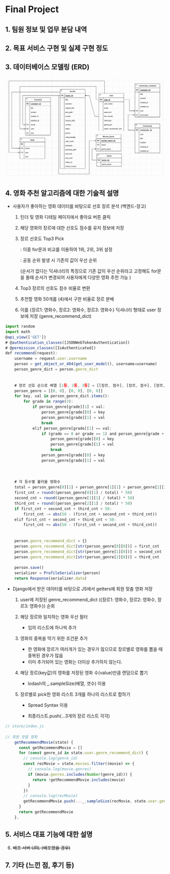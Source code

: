 # Final Project

## 1. 팀원 정보 및 업무 분담 내역



## 2. 목표 서비스 구현 및 실제 구현 정도



## 3. 데이터베이스 모델링 (ERD)

![preview url image](README_jihyun/00e97b6ed6d458fca0b853c323bc98004d344ffb.png)





## 4. 영화 추천 알고리즘에 대한 기술적 설명

* 사용자가 좋아하는 영화 데이터를 바탕으로 선호 장르 분석 (백엔드-장고)
  
  1. 틴더 및 영화 디테일 페이지에서 좋아요 버튼 클릭 
  
  2. 해당 영화의 장르에 대한 선호도 점수를 유저 정보에 저장
  
  3. 장르 선호도 Top3 Pick 
     
     : 이중 for문과 비교를 이용하여 1위, 2위, 3위 설정
     
     : 공동 순위 발생 시 기존의 값이 우선 순위
     
      (순서가 없다는 딕셔너리의 특징으로 기존 값이 우선 순위라고 고정해도 for문을 돌때 순서가 변경되어 사용자에게 다양한 영화 추천 가능 )
  
  4. Top3 장르의 선호도 점수 비율로 변환
  
  5. 추천할 영화 50개를 (4)에서 구한 비율로 장르 분배
  
  6. 이를 {장르1: 영화수, 장르2: 영화수, 장르3: 영화수} 딕셔너리 형태로 user 정보에 저장 (genre_recommend_dict)

```javascript
import random
import math
@api_view(['GET'])
# @authentication_classes([JSONWebTokenAuthentication])
# @permission_classes([IsAuthenticated])
def recommend(request):
    username = request.user.username
    person = get_object_or_404(get_user_model(), username=username)
    person_genre_dict = person.genre_dict
    

    # 장르 선호 순으로 배열 [1등, 2등, 3등] = [[장르, 점수], [장르, 점수], [장르, 점수]]
    person_genre = [[0, 0], [0, 0], [0, 0]]
    for key, val in person_genre_dict.items():
        for grade in range(3):
            if person_genre[grade][1] < val:
                person_genre[grade][0] = key
                person_genre[grade][1] = val
                break
            elif person_genre[grade][1] == val:
                if (grade == 0 or grade == 1) and person_genre[grade + 1][1] != val:
                    person_genre[grade][0] = key
                    person_genre[grade][1] = val
                    break
                person_genre[grade][0] = key
                person_genre[grade][1] = val
               

    
    # 각 등수별 불러올 영화수
    total = person_genre[0][1] + person_genre[1][1] + person_genre[2][1]
    first_cnt = round((person_genre[0][1] / total) * 50)
    second_cnt = round((person_genre[1][1] / total) * 50)
    third_cnt = round((person_genre[2][1] / total) * 50)
    if first_cnt + second_cnt + third_cnt > 50:
        first_cnt -= abs(50 - (first_cnt + second_cnt + third_cnt))
    elif first_cnt + second_cnt + third_cnt < 50:
        first_cnt += abs(50 - (first_cnt + second_cnt + third_cnt))
    

    person.genre_recommend_dict = {}
    person.genre_recommend_dict[str(person_genre[0][0])] = first_cnt
    person.genre_recommend_dict[str(person_genre[1][0])] = second_cnt
    person.genre_recommend_dict[str(person_genre[2][0])] = third_cnt

    person.save()
    serializer = ProfileSerializer(person)
    return Response(serializer.data)
```

* Django에서 받은 데이터를 바탕으로 JS에서 getters에 회원 맞춤 영화 저장
  
  1. user에 저장된 genre_recommend_dict ({장르1: 영화수, 장르2: 영화수, 장르3: 영화수}) 순회
  
  2. 해당 장르와 일치하는 영화 우선 필터 
     
     - 임의 리스트에 하나씩 추가
  
  3. 영화의 중복을 막기 위한 조건문 추가
     
     * 한 영화에 장르가 여러개가 있는 경우가 많으므로 장르별로 영화를 뽑을 때 중복된 경우가 많음
     - 이미 추가되어 있는 영화는 더이상 추가하지 않는다.
  
  4. 해당 장르(key값)의 영화를 저장된 영화 수(value)만큼 랜덤으로 뽑기
     
     - lodash의 _.sampleSize(배열, 갯수) 이용
  
  5. 장르별로 pick한 영화 리스트 3개를 하나의 리스트로 합하기
     
     - Spread Syntax 이용
     
     - 최종리스트.push(...3개의 장르 리스트 각각)

```javascript
// store/index.js

// 회원 맞춤 영화
    getRecommendMovie(state) {
      const getRecommendMovie = []
      for (const genre_id in state.user.genre_recommend_dict) {
        // console.log(genre_id)
        const recMovie = state.movies.filter((movie) => {
          // console.log(movie.genres)
          if (movie.genres.includes(Number(genre_id))) {
            return !getRecommendMovie.includes(movie)
          }
        })
        // console.log(recMovie)
        getRecommendMovie.push(..._.sampleSize(recMovie, state.user.genre_recommend_dict[genre_id]))
      }
      return getRecommendMovie
    },
```





## 5. 서비스 대표 기능에 대한 설명





6. ~~배포 서버 URL (배포했을 경우)~~



## 7. 기타 (느낀 점, 후기 등)
